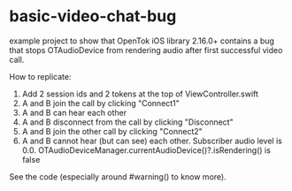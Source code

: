 # basic-video-chat-bug
example project to show that OpenTok iOS library 2.16.0+ contains a bug that stops OTAudioDevice from rendering audio after first successful video call. 

How to replicate:
1. Add 2 session ids and 2 tokens at the top of ViewController.swift
2. A and B join the call by clicking "Connect1"
3. A and B can hear each other
4. A and B disconnect from the call by clicking "Disconnect"
5. A and B join the other call by clicking "Connect2"
6. A and B cannot hear (but can see) each other. Subscriber audio level is 0.0. OTAudioDeviceManager.currentAudioDevice()?.isRendering() is false

See the code (especially around #warning() to know more).
